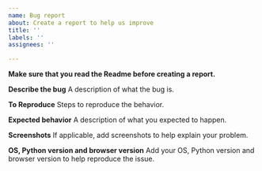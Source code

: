 ```yaml
---
name: Bug report
about: Create a report to help us improve
title: ''
labels: ''
assignees: ''

---
```

**Make sure that you read the Readme before creating a report.**

**Describe the bug**
A description of what the bug is.

**To Reproduce**
Steps to reproduce the behavior.

**Expected behavior**
A description of what you expected to happen.

**Screenshots**
If applicable, add screenshots to help explain your problem.

**OS, Python version and browser version**
Add your OS, Python version and browser version to help reproduce the issue.
